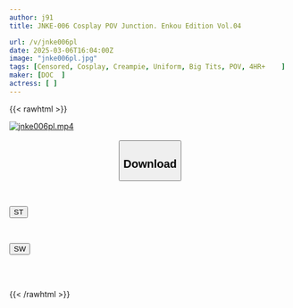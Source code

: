 ```yaml
---
author: j91
title: JNKE-006 Cosplay POV Junction. Enkou Edition Vol.04

url: /v/jnke006pl
date: 2025-03-06T16:04:00Z
image: "jnke006pl.jpg"
tags: [Censored, Cosplay, Creampie, Uniform, Big Tits, POV, 4HR+	]
maker: [DOC  ]
actress: [ ]
---
```



{{< rawhtml >}}

<div class="video" data-videoid="BzmO3r8AQjtyb9w">
    <a href="javascript:;">
        <img src="/v/jnke006pl/jnke006pl.jpg" width="WIDTH" height="HEIGHT" alt="jnke006pl.mp4" loading="lazy">
    </a>
</div>

<script type="text/javascript" src="https://j91.asia/asset/on-demand-st.js"></script>

<br>
  <link rel="stylesheet" href="https://j91.asia/asset/bs5.css">
  
  <center>
  <button class="btn btn-primary" type="button" data-bs-toggle="collapse" data-bs-target=".multi-collapse" aria-expanded="false" aria-controls="multiCollapseExample1 multiCollapseExample2"><h2>Download</h2></button></center>
</p>
<div class="row">
  <div class="col">
    <div class="collapse multi-collapse" id="multiCollapseExample1">
      <div class="card card-body">
	      	      <br>
<div class="buttons">  
<p><a href="/v/jnke006pl/st.html" target="_blank"><button class="btn-hover color-3"><i class="fa fa-download"></i> ST</button></a></p></div>
    </div>
  </div>
</div>
  <div class="col">
    <div class="collapse multi-collapse" id="multiCollapseExample2">
      <div class="card card-body">
	      <br>
<div class="buttons">
<p><a href="/v/jnke006pl/sw.html" target="_blank"><button class="btn-hover color-2"><i class="fa fa-download"></i> SW</button></a></p></div>
<br><br>
      </div>
    </div>
  </div>
</div>

{{< /rawhtml >}}